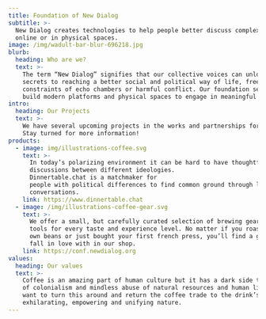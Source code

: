 ```yaml
---
title: Foundation of New Dialog
subtitle: >-
  New Dialog creates technologies to help people better discuss complex topics
  online or in physical spaces.
image: /img/wadult-bar-blur-696218.jpg
blurb:
  heading: Who are we?
  text: >-
    The term “New Dialog” signifies that our collective voices can unlock the
    secrets to reaching a better social and political way of life, free from the
    constraints of echo chambers or harmful conflict. Our foundation seeks to
    build modern platforms and physical spaces to engage in meaningful dialog.
intro:
  heading: Our Projects
  text: >-
    We have several upcoming projects in the works and partnerships forming.
    Stay turned for more information!
products:
  - image: img/illustrations-coffee.svg
    text: >-
      In today’s polarizing environment it can be hard to have thoughtful
      discussions between different ideologies.
      Dinnertable.chat is a matchmaker for
      people with political differences to find common ground through live
      conversations.
    link: https://www.dinnertable.chat
  - image: /img/illustrations-coffee-gear.svg
    text: >-
      We offer a small, but carefully curated selection of brewing gear and
      tools for every taste and experience level. No matter if you roast your
      own beans or just bought your first french press, you’ll find a gadget to
      fall in love with in our shop.
    link: https://conf.newdialog.org
values:
  heading: Our values
  text: >-
    Coffee is an amazing part of human culture but it has a dark side too – one
    of colonialism and mindless abuse of natural resources and human lives. We
    want to turn this around and return the coffee trade to the drink’s
    exhilarating, empowering and unifying nature.
---
```


